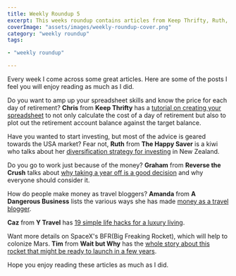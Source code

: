 ```yaml
---
title: Weekly Roundup 5
excerpt: This weeks roundup contains articles from Keep Thrifty, Ruth, Reverse the Crush, A Dangerous Business, Y Travel and Wait but Why
coverImage: "assets/images/weekly-roundup-cover.png"
category: "weekly roundup"
tags:

- "weekly roundup"

---
```


Every week I come across some great articles. Here are some of the posts I feel you will enjoy reading as much as I did.

Do you want to amp up your spreadsheet skills and know the price for each day of retirement? **Chris** from **Keep Thrifty** has a [tutorial on creating your spreadsheet](http://www.keepthrifty.com/2016/09/25/the-price-of-an-extra-day-spreadsheet-edition/) to not only calculate the cost of a day of retirement but also to plot out the retirement account balance against the target balance.

Have you wanted to start investing, but most of the advice is geared towards the USA market? Fear not, **Ruth** from **The Happy Saver** is a kiwi who talks about her [diversification strategy for investing](http://www.thehappysaver.com/blog/dive-into-diversification) in New Zealand.

Do you go to work just because of the money? **Graham** from **Reverse the Crush** talks about [why taking a year off is a good decision](http://www.reversethecrush.com/taking-year-off-awesome-af/) and why everyone should consider it.

How do people make money as travel bloggers? **Amanda** from **A Dangerous Business** lists the various ways she has made [money as a travel blogger](http://www.dangerous-business.com/2016/09/make-money-as-blogger/).

**Caz** from **Y Travel** has [19 simple life hacks for a luxury living](http://www.ytravelblog.com/ife-hacks-luxury-living/).

Want more details on SpaceX's BFR(Big Freaking Rocket), which will help to colonize Mars. **Tim** from **Wait but Why** has the [whole story about this rocket that might be ready to launch in a few years](http://waitbutwhy.com/2016/09/spacexs-big-freaking-rocket-cleanversion.html).

Hope you enjoy reading these articles as much as I did.
